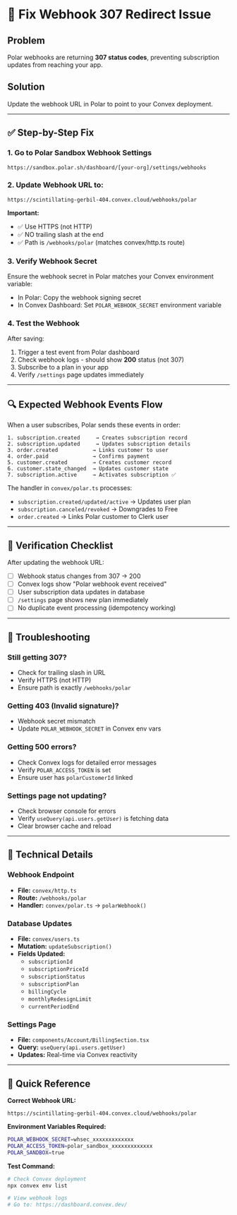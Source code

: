 # 🔧 Fix Webhook 307 Redirect Issue

## Problem
Polar webhooks are returning **307 status codes**, preventing subscription updates from reaching your app.

## Solution
Update the webhook URL in Polar to point to your Convex deployment.

---

## ✅ Step-by-Step Fix

### 1. Go to Polar Sandbox Webhook Settings
```
https://sandbox.polar.sh/dashboard/[your-org]/settings/webhooks
```

### 2. Update Webhook URL to:
```
https://scintillating-gerbil-404.convex.cloud/webhooks/polar
```

**Important:**
- ✅ Use HTTPS (not HTTP)
- ✅ NO trailing slash at the end
- ✅ Path is `/webhooks/polar` (matches convex/http.ts route)

### 3. Verify Webhook Secret
Ensure the webhook secret in Polar matches your Convex environment variable:
- In Polar: Copy the webhook signing secret
- In Convex Dashboard: Set `POLAR_WEBHOOK_SECRET` environment variable

### 4. Test the Webhook
After saving:
1. Trigger a test event from Polar dashboard
2. Check webhook logs - should show **200** status (not 307)
3. Subscribe to a plan in your app
4. Verify `/settings` page updates immediately

---

## 🔍 Expected Webhook Events Flow

When a user subscribes, Polar sends these events in order:
```
1. subscription.created     → Creates subscription record
2. subscription.updated     → Updates subscription details
3. order.created           → Links customer to user
4. order.paid              → Confirms payment
5. customer.created        → Creates customer record
6. customer.state_changed  → Updates customer state
7. subscription.active     → Activates subscription ✅
```

The handler in `convex/polar.ts` processes:
- `subscription.created/updated/active` → Updates user plan
- `subscription.canceled/revoked` → Downgrades to Free
- `order.created` → Links Polar customer to Clerk user

---

## 🧪 Verification Checklist

After updating the webhook URL:

- [ ] Webhook status changes from 307 → 200
- [ ] Convex logs show "Polar webhook event received"
- [ ] User subscription data updates in database
- [ ] `/settings` page shows new plan immediately
- [ ] No duplicate event processing (idempotency working)

---

## 🐛 Troubleshooting

### Still getting 307?
- Check for trailing slash in URL
- Verify HTTPS (not HTTP)
- Ensure path is exactly `/webhooks/polar`

### Getting 403 (Invalid signature)?
- Webhook secret mismatch
- Update `POLAR_WEBHOOK_SECRET` in Convex env vars

### Getting 500 errors?
- Check Convex logs for detailed error messages
- Verify `POLAR_ACCESS_TOKEN` is set
- Ensure user has `polarCustomerId` linked

### Settings page not updating?
- Check browser console for errors
- Verify `useQuery(api.users.getUser)` is fetching data
- Clear browser cache and reload

---

## 📝 Technical Details

### Webhook Endpoint
- **File:** `convex/http.ts`
- **Route:** `/webhooks/polar`
- **Handler:** `convex/polar.ts` → `polarWebhook()`

### Database Updates
- **File:** `convex/users.ts`
- **Mutation:** `updateSubscription()`
- **Fields Updated:**
  - `subscriptionId`
  - `subscriptionPriceId`
  - `subscriptionStatus`
  - `subscriptionPlan`
  - `billingCycle`
  - `monthlyRedesignLimit`
  - `currentPeriodEnd`

### Settings Page
- **File:** `components/Account/BillingSection.tsx`
- **Query:** `useQuery(api.users.getUser)`
- **Updates:** Real-time via Convex reactivity

---

## 🎯 Quick Reference

**Correct Webhook URL:**
```
https://scintillating-gerbil-404.convex.cloud/webhooks/polar
```

**Environment Variables Required:**
```bash
POLAR_WEBHOOK_SECRET=whsec_xxxxxxxxxxxxx
POLAR_ACCESS_TOKEN=polar_sandbox_xxxxxxxxxxxxx
POLAR_SANDBOX=true
```

**Test Command:**
```bash
# Check Convex deployment
npx convex env list

# View webhook logs
# Go to: https://dashboard.convex.dev/
```
